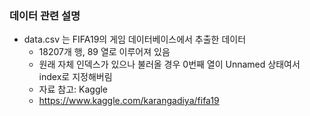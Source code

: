 
### 데이터 관련 설명

* data.csv 는 FIFA19의 게임 데이터베이스에서 추출한 데이터
  * 18207개 행, 89 열로 이루어져 있음
  * 원래 자체 인덱스가 있으나 불러올 경우 0번째 열이 Unnamed 상태여서 index로 지정해버림
  * 자료 참고: Kaggle 
  * https://www.kaggle.com/karangadiya/fifa19
 
